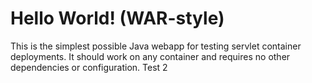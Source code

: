 Hello World! (WAR-style)
===============

This is the simplest possible Java webapp for testing servlet container deployments.  It should work on any container and requires no other dependencies or configuration.
Test 2
